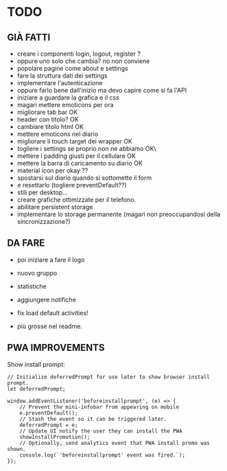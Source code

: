 # TODO


## GIÀ FATTI

- creare i componenti login, logout, register ?
- oppure uno solo che cambia? no non conviene
- popolare pagine come about e settings
- fare la struttura dati dei settings
- implementare l'autenticazione
- oppure farlo bene dall'inizio ma devo capire come si fa l'API
- iniziare a guardare la grafica e il css
- magari mettere emoticons per ora
- migliorare tab bar OK
- header con titolo? OK
- cambiare titolo html OK
- mettere emoticons nel diario
- migliorare il touch target dei wrapper OK
- togliere i settings se proprio non ne abbiamo OK\
- mettere i padding giusti per il cellulare OK
- mettere la barra di caricamento su diario OK
- material icon per okay ??
- spostarsi sul diario quando si sottomette il form
- e resettarlo (togliere preventDefault??)
- stili per desktop...
- creare grafiche ottimizzate per il telefono.
- abilitare persistent storage
- implementare lo storage permanente (magari non preoccupandosi della sincronizzazione?)

## DA FARE

- poi iniziare a fare il logo
- nuovo gruppo 
- statistiche 
- aggiungere notifiche

- fix load default activities!
- più grosse nel readme.


## PWA IMPROVEMENTS

Show install prompt:

	// Initialize deferredPrompt for use later to show browser install prompt.
	let deferredPrompt;

	window.addEventListener('beforeinstallprompt', (e) => {
		// Prevent the mini-infobar from appearing on mobile
		e.preventDefault();
		// Stash the event so it can be triggered later.
		deferredPrompt = e;
		// Update UI notify the user they can install the PWA
		showInstallPromotion();
		// Optionally, send analytics event that PWA install promo was shown.
		console.log(`'beforeinstallprompt' event was fired.`);
	});

